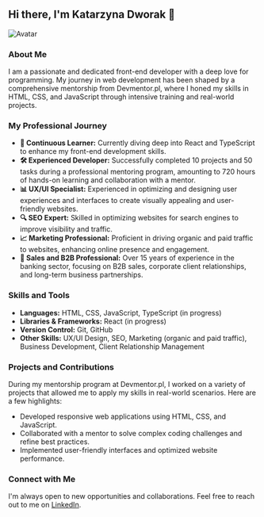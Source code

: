 ## Hi there, I'm Katarzyna Dworak 👋

![Avatar](images/your-avatar.png)

### About Me
I am a passionate and dedicated front-end developer with a deep love for programming. My journey in web development has been shaped by a comprehensive mentorship from Devmentor.pl, where I honed my skills in HTML, CSS, and JavaScript through intensive training and real-world projects.

### My Professional Journey
- **🌱 Continuous Learner:** Currently diving deep into React and TypeScript to enhance my front-end development skills.
- **🛠️ Experienced Developer:** Successfully completed 10 projects and 50 tasks during a professional mentoring program, amounting to 720 hours of hands-on learning and collaboration with a mentor.
- **📊 UX/UI Specialist:** Experienced in optimizing and designing user experiences and interfaces to create visually appealing and user-friendly websites.
- **🔍 SEO Expert:** Skilled in optimizing websites for search engines to improve visibility and traffic.
- **📈 Marketing Professional:** Proficient in driving organic and paid traffic to websites, enhancing online presence and engagement.
- **💼 Sales and B2B Professional:** Over 15 years of experience in the banking sector, focusing on B2B sales, corporate client relationships, and long-term business partnerships.

### Skills and Tools
- **Languages:** HTML, CSS, JavaScript, TypeScript (in progress)
- **Libraries & Frameworks:** React (in progress)
- **Version Control:** Git, GitHub
- **Other Skills:** UX/UI Design, SEO, Marketing (organic and paid traffic), Business Development, Client Relationship Management

### Projects and Contributions
During my mentorship program at Devmentor.pl, I worked on a variety of projects that allowed me to apply my skills in real-world scenarios. Here are a few highlights:
- Developed responsive web applications using HTML, CSS, and JavaScript.
- Collaborated with a mentor to solve complex coding challenges and refine best practices.
- Implemented user-friendly interfaces and optimized website performance.

### Connect with Me
I'm always open to new opportunities and collaborations. Feel free to reach out to me on [LinkedIn](https://www.linkedin.com/in/katarzynadworakk/).
